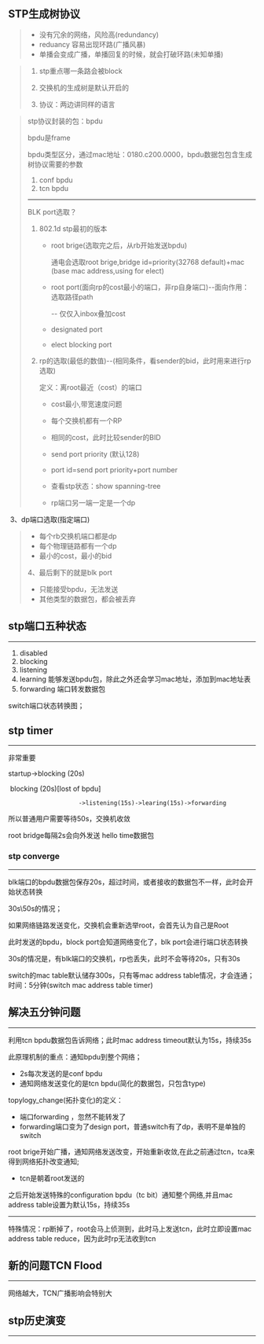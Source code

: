 ## STP生成树协议

> - 没有冗余的网络，风险高(redundancy)
> - reduancy 容易出现环路(广播风暴)
> - 单播会变成广播，单播回复的时候，就会打破环路(未知单播)



> 1. stp重点哪一条路会被block
>
> 2. 交换机的生成树是默认开启的
>
> 3. 协议：两边讲同样的语言



> stp协议封装的包：bpdu
>
> bpdu是frame
>
> bpdu类型区分，通过mac地址：0180.c200.0000，bpdu数据包包含生成树协议需要的参数
>
> 1. conf bpdu
> 2. tcn bpdu
>
> ---
>
> BLK port选取？
>
> 1. 802.1d stp最初的版本
>
>    - root brige(选取完之后，从rb开始发送bpdu)
>
>      通电会选取root brige,bridge id=priority(32768 default)+mac (base mac address,using for elect)
>
>    - root port(面向rp的cost最小的端口，非rp自身端口)--面向作用：选取路径path
>
>      -- 仅仅入inbox叠加cost
>
>    - designated port
>
>    - elect blocking port
>
> 2. rp的选取(最低的数值)--(相同条件，看sender的bid，此时用来进行rp选取)
>
>       定义：离root最近（cost）的端口
>
>    - cost最小,带宽速度问题
>
>    - 每个交换机都有一个RP
>
>    - 相同的cost，此时比较sender的BID
>
>    - send port priority (默认128)
>
>    - port id=send port priority+port number
>
>    - 查看stp状态：show spanning-tree
>    
>    - rp端口另一端一定是一个dp
>
> 

​                  3、dp端口选取(指定端口)

> - 每个rb交换机端口都是dp
> - 每个物理链路都有一个dp
> - 最小的cost，最小的bid
>
> 4、最后剩下的就是blk port
>
> - 只能接受bpdu，无法发送
> - 其他类型的数据包，都会被丢弃



## stp端口五种状态

---

1. disabled
2. blocking
3. listening
4. learning 能够发送bpdu包，除此之外还会学习mac地址，添加到mac地址表
5. forwarding 端口转发数据包

switch端口状态转换图；



## stp timer

---

非常重要

startup->blocking (20s)

​			 blocking (20s)[lost of bpdu]

  						->listening(15s)->learing(15s)->forwarding

所以普通用户需要等待50s，交换机收敛

root bridge每隔2s会向外发送 hello time数据包

### stp converge

---

blk端口的bpdu数据包保存20s，超过时间，或者接收的数据包不一样，此时会开始状态转换

30s\50s的情况；

如果网络链路发送变化，交换机会重新选举root，会首先认为自己是Root

此时发送的bpdu，block port会知道网络变化了，blk port会进行端口状态转换



30s的情况是，有blk端口的交换机，rp也丢失，此时不会等待20s，只有30s

switch的mac table默认储存300s，只有等mac address table情况，才会连通；时间：5分钟(switch mac address table timer)



## 解决五分钟问题

---

利用tcn bpdu数据包告诉网络；此时mac address timeout默认为15s，持续35s

此原理机制的重点：通知bpdu到整个网络；

- 2s每次发送的是conf bpdu
- 通知网络发送变化的是tcn bpdu(简化的数据包，只包含type)

topylogy_change(拓扑变化)的定义：

- 端口forwarding ，忽然不能转发了
- forwarding端口变为了design port，普通switch有了dp，表明不是单独的switch

root brige开始广播，通知网络发送改变，开始重新收敛,在此之前通过tcn，tca来得到网络拓扑改变通知;

- tcn是朝着root发送的

之后开始发送特殊的configuration bpdu（tc bit）通知整个网络,并且mac address table设置为默认15s，持续35s

---

特殊情况：rp断掉了，root会马上侦测到，此时马上发送tcn，此时立即设置mac address table reduce，因为此时rp无法收到tcn



## 新的问题TCN Flood

---

网络越大，TCN广播影响会特别大



## stp历史演变

---





